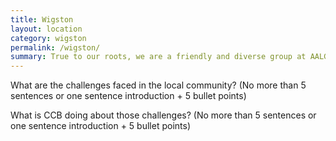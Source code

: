 ```yaml
---
title: Wigston
layout: location
category: wigston
permalink: /wigston/
summary: True to our roots, we are a friendly and diverse group at AALGS.
---
```


What are the challenges faced in the local community? (No more than 5 sentences or one sentence introduction + 5 bullet points)

What is CCB doing about those challenges? (No more than 5 sentences or one sentence introduction + 5 bullet points)